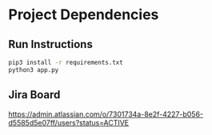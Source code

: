 # Project Dependencies

## Run Instructions

```sh
pip3 install -r requirements.txt
python3 app.py
```
## Jira Board
https://admin.atlassian.com/o/7301734a-8e2f-4227-b056-d5585d5e07ff/users?status=ACTIVE
